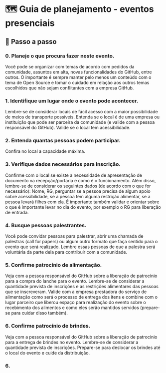 # 🗺️ Guia de planejamento - eventos presenciais

## 📝 Passo a passo
### 0. Planeje o que procura fazer neste evento.
Você pode se organizar com temas de acordo com pedidos da comunidade, assuntos em alta, novas funcionalidades do GitHub, entre outros. O importante é sempre manter pelo menos um conteúdo com o tema de Open Source e tomar o cuidado em relação aos outros temas escolhidos que não sejam conflitantes com a empresa GitHub.

### 1. Identifique um lugar onde o evento pode acontecer.
Lembre-se de considerar locais de fácil acesso com a maior possibilidade de meios de transporte possíveis. Entenda se o local é de uma empresa ou instituição que pode ser parceira da comunidade (e valide com a pessoa responsável do GitHub). Valide se o local tem acessibilidade.

### 2. Entenda quantas pessoas podem participar.
Confira no local a capacidade máxima.

### 3. Verifique dados necessários para inscrição.
Confirme com o local se existe a necessidade de apresentação de documento na recepção/portaria e como é o funcionamento. Além disso, lembre-se de considerar os seguintes dados (de acordo com o que for necessário): Nome, RG, perguntar se a pessoa precisa de algum apoio sobre acessibilidade, se a pessoa tem alguma restrição alimentar, se a pessoa levará filhes com ela. É importante também validar e orientar sobre o que é importante levar no dia do evento, por exemplo o RG para liberação de entrada.

### 4. Busque pessoas palestrantes.
Você pode convidar pessoas para palestrar, abrir uma chamada de palestras (call for papers) ou algum outro formato que faça sentido para o evento que será realizado. Lembre essas pessoas de que a palestra será voluntária da parte dela para contribuir com a comunidade.

### 5. Confirme patrocínio de alimentação.
Veja com a pessoa responsável do GitHub sobre a liberação de patrocínio para a compra do lanche para o evento. Lembre-se de considerar a quantidade prevista de inscrições e as restrições alimentares das pessoas que se inscreveram. Valide com a empresa prestadora do serviço de alimentação como será o processo de entrega dos itens e combine com o lugar parceiro que liberou espaço para realização do evento sobre o recebimento dos alimentos e como eles serão mantidos servidos (prepare-se para cuidar disso também).

### 6. Confirme patrocínio de brindes.
Veja com a pessoa responsável do GitHub sobre a liberação de patrocínio para a entrega de brindes no evento. Lembre-se de considerar a quantidade prevista de inscrições. Prepare-se para deslocar os brindes até o local do evento e cuide da distribuição.

### 6. 
